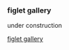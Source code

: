 ### figlet gallery
under construction

[figlet gallery](https://rixcyf.github.io/figlet_gallery "figlet_gallery page")
